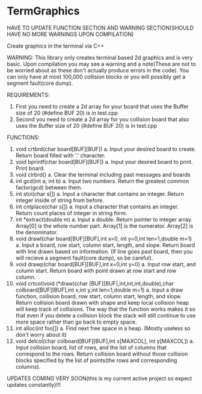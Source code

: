 # TermGraphics
HAVE TO UPDATE FUNCTION SECTION AND WARNING SECTION(SHOULD HAVE NO MORE WARNINGS UPON COMPILATION)

Create graphics in the terminal via C++

WARNING: This library only creates terminal based 2d graphics and is very basic. Upon compilation you may see a warning and a note(These are not to be worried about as these don't actually produce errors in the code). You can only have at most 100,000 collision blocks or you will possibly get a segment fault(core dump).

REQUIREMENTS:
1. First you need to create a 2d array for your board that uses the Buffer size of 20 (#define BUF 20) is in test.cpp
2. Second you need to create a 2d array for you collision board that also uses the Buffer size of 20 (#define BUF 20) is in test.cpp

FUNCTIONS:
1. void crtbrd(char board[BUF][BUF])
    a. Input your desired board to create. Return board filled with '.' character.
2. void bprintf(char board[BUF][BUF])
    a. Input your desired board to print. Print board.
3. void clrbrd()
    a. Clear the terminal including past messages and boards
4. int gcd(int a, int b)
    a. Input two numbers. Return the greatest common factor(gcd) between them.
5. int stoi(char s[])
    a. Input a character that contains an integer. Return integer inside of string from before.
6. int cntplace(char s[])
    a. Input a character that contains an integer. Return count places of integer in string form.
7. int *extract(double m)
    a. Input a double. Return pointer to integer array. Array[0] is the whole number part. Array[1] is the numerator. Array[2] is the denominator.
8. void drawl(char board[BUF][BUF],int x=0, int y=0,int len=1,double m=1)
    a. Input a board, row start, column start, length, and slope. Return board with line drawn based on information. (If line goes past board, then you will recieve a segment fault(core dump), so be careful). 
9. void drawp(char board[BUF][BUF],int x=0,int y=0)
    a. Input row start, and column start. Return board with point drawn at row start and row column.
10. void crtcol(void (*draw)(char [BUF][BUF],int,int,int,double),char colboard[BUF][BUF],int x,int y,int len=1,double m=1)
    a. Input a draw function, collision board, row start, column start, length, and slope. Return collision board drawn with shape and keep local collision heap will keep track of collisions. The way that the function works makes it so that even if you delete a collision block the stack will still continue to use more space rather than go back to empty space.
11. int alloc(int foo[])
    a. Find next free space in a heap. (Mostly useless so don't worry about it)
12. void delcol(char colboard[BUF][BUF],int x[MAXCOL], int y[MAXCOL])
    a. Input collision board, list of rows, and the list of columns that correspond to the rows. Return collision board without those collision blocks specified by the list of points(the rows and corresponding columns).

UPDATES COMING VERY SOON(this is my current active project so expect updates constantly)!!!
